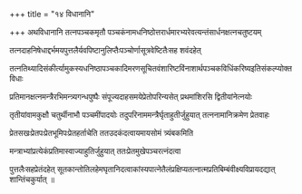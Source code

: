 +++
title = "१४ विधानानि"

+++
अथविधानानि तत्नपञ्चकमृतौ पञ्चकंनामधनिष्ठोत्तरार्धमारभ्यरेवत्यन्तंसार्धनक्षत्नचतुष्टयम्

तत्नदाहनिषेधाद्दर्भमयपुत्तलैर्यवपिष्टानुलिप्तैःपञ्चोर्णासूत्रवेष्टितैःसह शवंदहेत्

तत्नतिथ्यादिसंकीर्त्यामुकस्यधनिष्ठापञ्चकादिमरणसूचितवंशारिष्टविंनाशार्थपञ्चकविधिंकरिष्यइतिसंकल्प्योक्तविधाः

प्रतिमानक्षत्नमन्त्रैरभिमन्त्र्यगन्धपुष्पैः संपूज्यदाहसमयेप्रेतोपरिन्यसेत् प्रथमांशिरसि द्वितीयांनेत्नयोः

तृतीयांवामकुक्षौ चतुर्थीनाभौ पञ्चमींपादयोः तदुपरिनाममन्त्रैर्घृताहुतीर्जुहुयात् तत्ननामानिक्रमेण प्रेतवाहः

प्रेतसखःप्रेतपःप्रेतभूमिपःप्रेतहर्ताचेति ततउदकंदत्वायमायसोमं त्र्यंबकमिति

मन्त्राभ्यांप्रत्येकंप्रतिमास्वाज्याहुतिर्जुहुयात् ततःप्रेतमुखेपञ्चरत्नंदत्वा

पुत्तलैःसहप्रेतंदहेत् सूतकान्तोतिलहेमघृतानिदत्वाकांस्यपात्नेतैलंप्रक्षिप्यतत्नात्मप्रतिबिम्बंवीक्ष्यविप्रायदद्यात् शान्तिंचकुर्यात् ॥
